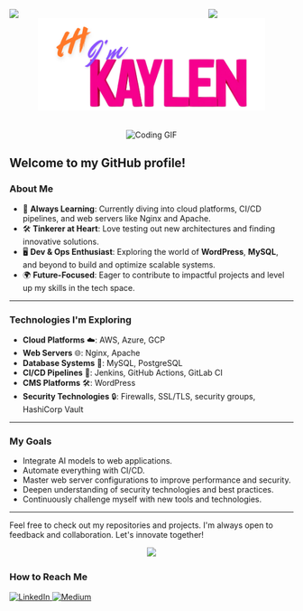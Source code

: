 <img align="left" src="https://user-images.githubusercontent.com/65187002/144930161-2f783401-8d27-4fdf-a2f7-cc0ba32f1f1f.gif" width="30%" style="display:inline;"><img align="right" src="https://user-images.githubusercontent.com/65187002/144930161-2f783401-8d27-4fdf-a2f7-cc0ba32f1f1f.gif" width="30%" style="display:inline;">

<p align="center">
  <a href="https://xaidor.github.io">
    <img width="80%" alt="Hello, I'm Kaylen" src="./assets/gh-small-header.png" />
  </a>
</p>

<br />
<div align="center">
<img src="https://i.giphy.com/media/v1.Y2lkPTc5MGI3NjExempyZHg5N29zdzVvbHZoamxwYnNreTl6c3EyOGJuNTV6NTg0MGx6ciZlcD12MV9pbnRlcm5hbF9naWZfYnlfaWQmY3Q9Zw/cdNSp4L5vCU7aQrYnV/giphy.gif" alt="Coding GIF">
</div>

Welcome to my GitHub profile!
---
### About Me
- 🌱 **Always Learning**: Currently diving into cloud platforms, CI/CD pipelines, and web servers like Nginx and Apache.
- 🛠️ **Tinkerer at Heart**: Love testing out new architectures and finding innovative solutions.
- 🖥️ **Dev & Ops Enthusiast**: Exploring the world of **WordPress**, **MySQL**, and beyond to build and optimize scalable systems.
- 🌍 **Future-Focused**: Eager to contribute to impactful projects and level up my skills in the tech space.

---

### Technologies I'm Exploring
- **Cloud Platforms** ☁️: AWS, Azure, GCP
- **Web Servers** 🌐: Nginx, Apache
- **Database Systems** 💾: MySQL, PostgreSQL
- **CI/CD Pipelines** 🔄: Jenkins, GitHub Actions, GitLab CI
- **CMS Platforms** 🛠️: WordPress
- **Security Technologies** 🔒: Firewalls, SSL/TLS, security groups, HashiCorp Vault

---

### My Goals
- Integrate AI models to web applications.
- Automate everything with CI/CD.
- Master web server configurations to improve performance and security.
- Deepen understanding of security technologies and best practices.
- Continuously challenge myself with new tools and technologies.

---
  Feel free to check out my repositories and projects. I'm always open to feedback and collaboration. Let's innovate together! 

<div align="center"> 
  <picture>
    <source
      srcset="https://github-readme-stats.vercel.app/api?username=xaidor&hide=contribs&show_icons=true&theme=material-palenight"
      media="(prefers-color-scheme: dark)"
    />
    <source
      srcset="https://github-readme-stats.vercel.app/api?username=xaidor&show_icons=true&theme=rose"
      media="(prefers-color-scheme: light)"
    />
    <img src="https://github-readme-stats.vercel.app/api?username=xaidor&show_icons=true" />
  </picture>
</div>

### How to Reach Me
<div algin="flex">
  <a href="https://www.linkedin.com/in/kaylenanderson">
    <img src="https://img.shields.io/badge/linkedin-%230077B5.svg?style=for-the-badge&logo=linkedin&logoColor=white" alt="LinkedIn">
  </a>
  <a href="https://medium.com/@KaylenAnderson">
    <img src="https://img.shields.io/badge/Medium-12100E?style=for-the-badge&logo=medium&logoColor=white" alt="Medium">
  </a>
</div>


